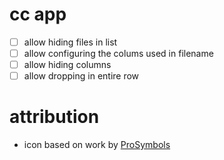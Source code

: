 # cc app

* [ ] allow hiding files in list
* [ ] allow configuring the colums used in filename
* [ ] allow hiding columns
* [ ] allow dropping in entire row

# attribution

* icon based on work by [ProSymbols](https://thenounproject.com/prosymbols/)